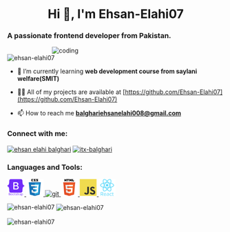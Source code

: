 <h1 align="center">Hi 👋, I'm Ehsan-Elahi07</h1>
<h3 align="left">A passionate frontend developer from Pakistan.</h3>

<img align="right" alt="coding" width="400" src="https://i.makeagif.com/media/4-05-2022/FvBVst.gif">

<p align="left"> <img src="https://komarev.com/ghpvc/?username=ehsan-elahi07&label=Profile%20views&color=0e75b6&style=flat" alt="ehsan-elahi07" /> </p>

- 🌱 I’m currently learning **web development course from saylani welfare(SMIT)**

- 👨‍💻 All of my projects are available at [https://github.com/Ehsan-Elahi07](https://github.com/Ehsan-Elahi07)

- 📫 How to reach me **balghariehsanelahi008@gmail.com**

<h3 align="left">Connect with me:</h3>
<p align="left">
<a href="https://fb.com/ehsan elahi balghari" target="blank"><img align="center" src="https://raw.githubusercontent.com/rahuldkjain/github-profile-readme-generator/master/src/images/icons/Social/facebook.svg" alt="ehsan elahi balghari" height="30" width="40" /></a>
<a href="https://instagram.com/itx-balghari" target="blank"><img align="center" src="https://raw.githubusercontent.com/rahuldkjain/github-profile-readme-generator/master/src/images/icons/Social/instagram.svg" alt="itx-balghari" height="30" width="40" /></a>
</p>

<h3 align="left">Languages and Tools:</h3>
<p align="left"> <a href="https://getbootstrap.com" target="_blank" rel="noreferrer"> <img src="https://raw.githubusercontent.com/devicons/devicon/master/icons/bootstrap/bootstrap-plain-wordmark.svg" alt="bootstrap" width="40" height="40"/> </a> <a href="https://www.w3schools.com/css/" target="_blank" rel="noreferrer"> <img src="https://raw.githubusercontent.com/devicons/devicon/master/icons/css3/css3-original-wordmark.svg" alt="css3" width="40" height="40"/> </a> <a href="https://git-scm.com/" target="_blank" rel="noreferrer"> <img src="https://www.vectorlogo.zone/logos/git-scm/git-scm-icon.svg" alt="git" width="40" height="40"/> </a> <a href="https://www.w3.org/html/" target="_blank" rel="noreferrer"> <img src="https://raw.githubusercontent.com/devicons/devicon/master/icons/html5/html5-original-wordmark.svg" alt="html5" width="40" height="40"/> </a> <a href="https://developer.mozilla.org/en-US/docs/Web/JavaScript" target="_blank" rel="noreferrer"> <img src="https://raw.githubusercontent.com/devicons/devicon/master/icons/javascript/javascript-original.svg" alt="javascript" width="40" height="40"/> </a> <a href="https://reactjs.org/" target="_blank" rel="noreferrer"> <img src="https://raw.githubusercontent.com/devicons/devicon/master/icons/react/react-original-wordmark.svg" alt="react" width="40" height="40"/> </a> </p>

<p><img align="left" src="https://github-readme-stats.vercel.app/api/top-langs?username=ehsan-elahi07&show_icons=true&locale=en&layout=compact" alt="ehsan-elahi07" /></p>

<p>&nbsp;<img align="center" src="https://github-readme-stats.vercel.app/api?username=ehsan-elahi07&show_icons=true&locale=en" alt="ehsan-elahi07" /></p>

<p><img align="center" src="https://github-readme-streak-stats.herokuapp.com/?user=ehsan-elahi07&" alt="ehsan-elahi07" /></p>



